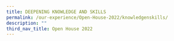 ```yaml
---
title: DEEPENING KNOWLEDGE AND SKILLS
permalink: /our-experience/Open-House-2022/knowledgenskills/
description: ""
third_nav_title: Open House 2022
---
```

